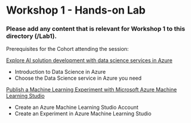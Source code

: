 # Workshop 1 - Hands-on Lab

### Please add any content that is relevant for Workshop 1 to this directory (/Lab1). 

Prerequisites for the Cohort attending the session:

[Explore AI solution development with data science services in Azure](https://docs.microsoft.com/learn/paths/explore-data-science-tools-in-azure/)

- Introduction to Data Science in Azure
-	Choose the Data Science service in Azure you need

[Publish a Machine Learning Experiment with Microsoft Azure Machine Learning Studio](https://docs.microsoft.com/learn/paths/publish-experiment-with-ml-studio/)

-	Create an Azure Machine Learning Studio Account
-	Create an Experiment in Azure Machine Learning Studio
